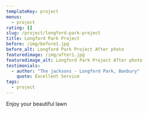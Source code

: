 ```yaml
---
templateKey: project
menus:
  - project
rating: []
slug: /project/longford-park-project
title: Longford Park Project
before: /img/before1.jpg
before_alt: Longford Park Project After photo
featuredimage: /img/after1.jpg
featuredimage_alt: Longford Park Project After photo
testimonials:
  - author: "The jacksons - Longford Park, Banbury"
    quote: Excellent Service
tags:
  - project
---
```


Enjoy your beautiful lawn
